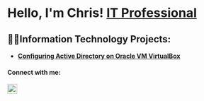 <h1>Hello, I'm Chris! <a href="https://www.linkedin.com/in/christopher-tioukalov-200095253/">IT Professional</a></h1>
<h2>👨‍💻Information Technology Projects:</h2>



- <b><a href="https://github.com/tioukalov/Configuring-Active-Directory-on-VirtualBox">Configuring Active Directory on Oracle VM VirtualBox</a></b>



<h4>Connect with me:</h4>

[<img align="left" alt="ChrisTioukalov | LinkedIn" width="22px" src="https://cdn.jsdelivr.net/npm/simple-icons@v3/icons/linkedin.svg" />][linkedin]

[linkedin]: https://www.linkedin.com/in/christopher-tioukalov-200095253/
